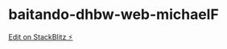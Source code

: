 # baitando-dhbw-web-michaelF

[Edit on StackBlitz ⚡️](https://stackblitz.com/edit/baitando-dhbw-web-ribq4h)